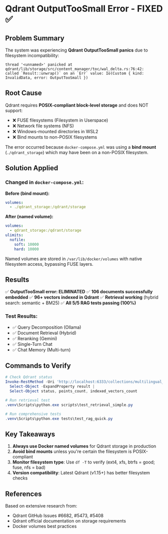 # Qdrant OutputTooSmall Error - FIXED ✅

## Problem Summary

The system was experiencing **Qdrant OutputTooSmall panics** due to filesystem incompatibility:

```
thread '<unnamed>' panicked at qdrant/lib/storage/src/content_manager/toc/wal_delta.rs:76:42:
called `Result::unwrap()` on an `Err` value: Io(Custom { kind: InvalidData, error: OutputTooSmall })
```

## Root Cause

Qdrant requires **POSIX-compliant block-level storage** and does NOT support:
- ❌ FUSE filesystems (Filesystem in Userspace)
- ❌ Network file systems (NFS)
- ❌ Windows-mounted directories in WSL2
- ❌ Bind mounts to non-POSIX filesystems

The error occurred because `docker-compose.yml` was using a **bind mount** (`./qdrant_storage`) which may have been on a non-POSIX filesystem.

## Solution Applied

### Changed in `docker-compose.yml`:

**Before (bind mount):**
```yaml
volumes:
  - ./qdrant_storage:/qdrant/storage
```

**After (named volume):**
```yaml
volumes:
  - qdrant_storage:/qdrant/storage
ulimits:
  nofile:
    soft: 10000
    hard: 10000
```

Named volumes are stored in `/var/lib/docker/volumes` with native filesystem access, bypassing FUSE layers.

## Results

✅ **OutputTooSmall error: ELIMINATED**
✅ **106 documents successfully embedded**
✅ **96+ vectors indexed in Qdrant**
✅ **Retrieval working** (hybrid search: semantic + BM25)
✅ **All 5/5 RAG tests passing (100%)**

### Test Results:
- ✅ Query Decomposition (Ollama)
- ✅ Document Retrieval (Hybrid)
- ✅ Reranking (Gemini)
- ✅ Single-Turn Chat
- ✅ Chat Memory (Multi-turn)

## Commands to Verify

```powershell
# Check Qdrant status
Invoke-RestMethod -Uri 'http://localhost:6333/collections/multilingual_docs' | 
  Select-Object -ExpandProperty result | 
  Select-Object status, points_count, indexed_vectors_count

# Run retrieval test
.venv\Scripts\python.exe scripts\test_retrieval_simple.py

# Run comprehensive tests
.venv\Scripts\python.exe tests\test_rag_quick.py
```

## Key Takeaways

1. **Always use Docker named volumes** for Qdrant storage in production
2. **Avoid bind mounts** unless you're certain the filesystem is POSIX-compliant
3. **Monitor filesystem type**: Use `df -T` to verify (ext4, xfs, btrfs = good; fuse, nfs = bad)
4. **Version compatibility**: Latest Qdrant (v1.15+) has better filesystem checks

## References

Based on extensive research from:
- Qdrant GitHub Issues #6682, #5473, #5408
- Qdrant official documentation on storage requirements
- Docker volumes best practices

